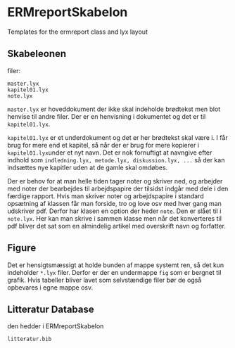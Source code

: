 ERMreportSkabelon
=================

Templates for the ermreport class and lyx layout

## Skabeleonen

filer:

```
master.lyx
kapitel01.lyx
note.lyx
```

```master.lyx``` er hoveddokument der ikke skal indeholde brødtekst men blot henvise til andre filer. Der er en henvisning i dokumentet og det er til ```kapitel01.lyx```.

```kapitel01.lyx``` er et underdokument og det er her brødtekst skal være i. I får brug for mere end et kapitel, så når der er brug for mere kopierer i ```kapitel01.lyx```under et nyt navn. Det er nok fornuftigt at navngive efter indhold som ```indledning.lyx, metode.lyx, diskussion.lyx, ...``` så der kan indsættes nye kapitler uden at de gamle skal omdøbes.

Der er behov for at man helle tiden tager noter og skriver ned, og arbejder med noter der bearbejdes til arbejdspapire der tilsidst indgår med dele i den færdige rapport. Hvis man skriver noter og arbejdspapire i standard opsætning af klassen får man forside, tro og love osv med hver gang man udskriver pdf. Derfor har klasen en option der heder ```note```. Den er slået til i ```note.lyx```. Her kan man skrive i sammen klasse men når det konverteres til pdf bliver det sat som en almindelig artikel med overskrift navn og forfatter.

## Figure

Det er hensigtsmæssigt at holde bunden af mappe systemt ren, så det kun indeholder ```*.lyx``` filer. Derfor er der en undermappe ```fig``` som er bergnet til grafik. Hvis tabeller bliver lavet som selvstændige filer bør de også opbevares i egne mappe osv.

## Litteratur Database 

den hedder i ERMreportSkabelon
```
litteratur.bib 
```
